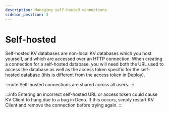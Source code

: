 ```yaml
---
description: Managing self-hosted connections
sidebar_position: 3
---
```


# Self-hosted

Self-hosted KV databases are non-local KV databases which you host yourself, and
which are accessed over an HTTP connection. When creating a connection for a
self-hosted database, you will need both the URL used to access the database as
well as the access token specific for the self-hosted database (this is
different from the access token in Deploy).

:::note Self-hosted connections are shared across all users. :::

:::info Entering an incorrect self-hosted URL or access token could cause KV
Client to hang due to a bug in Deno. If this occurs, simply restart KV Client
and remove the connection before trying again. :::
